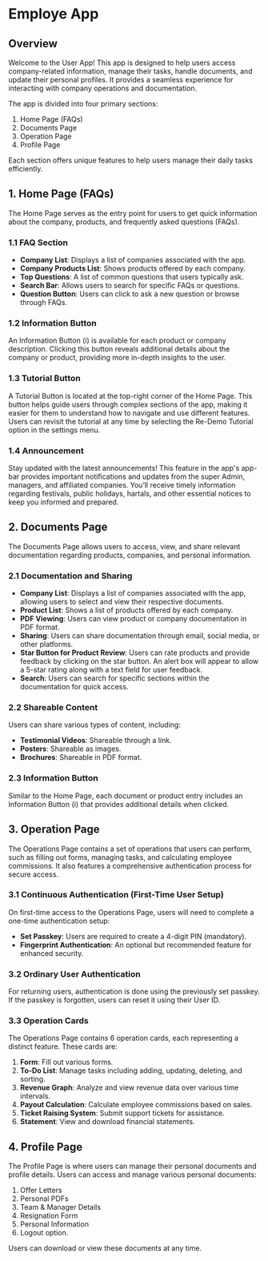# Employe App

## Overview

Welcome to the User App! This app is designed to help users access company-related information, manage their tasks, handle documents, and update their personal profiles. It provides a seamless experience for interacting with company operations and documentation.

The app is divided into four primary sections:
1. Home Page (FAQs)
2. Documents Page
3. Operation Page
4. Profile Page

Each section offers unique features to help users manage their daily tasks efficiently.

## 1. Home Page (FAQs)

The Home Page serves as the entry point for users to get quick information about the company, products, and frequently asked questions (FAQs).

### 1.1 FAQ Section
- **Company List**: Displays a list of companies associated with the app.
- **Company Products List**: Shows products offered by each company.
- **Top Questions**: A list of common questions that users typically ask.
- **Search Bar**: Allows users to search for specific FAQs or questions.
- **Question Button**: Users can click to ask a new question or browse through FAQs.

### 1.2 Information Button
An Information Button (i) is available for each product or company description. Clicking this button reveals additional details about the company or product, providing more in-depth insights to the user.

### 1.3 Tutorial Button
A Tutorial Button is located at the top-right corner of the Home Page. This button helps guide users through complex sections of the app, making it easier for them to understand how to navigate and use different features. Users can revisit the tutorial at any time by selecting the Re-Demo Tutorial option in the settings menu.

### 1.4 Announcement
Stay updated with the latest announcements! This feature in the app's app-bar provides important notifications and updates from the super Admin, managers, and affiliated companies. You’ll receive timely information regarding festivals, public holidays, hartals, and other essential notices to keep you informed and prepared.

## 2. Documents Page

The Documents Page allows users to access, view, and share relevant documentation regarding products, companies, and personal information.

### 2.1 Documentation and Sharing
- **Company List**: Displays a list of companies associated with the app, allowing users to select and view their respective documents.
- **Product List**: Shows a list of products offered by each company.
- **PDF Viewing**: Users can view product or company documentation in PDF format.
- **Sharing**: Users can share documentation through email, social media, or other platforms.
- **Star Button for Product Review**: Users can rate products and provide feedback by clicking on the star button. An alert box will appear to allow a 5-star rating along with a text field for user feedback.
- **Search**: Users can search for specific sections within the documentation for quick access.

### 2.2 Shareable Content
Users can share various types of content, including:
- **Testimonial Videos**: Shareable through a link.
- **Posters**: Shareable as images.
- **Brochures**: Shareable in PDF format.

### 2.3 Information Button
Similar to the Home Page, each document or product entry includes an Information Button (i) that provides additional details when clicked.

## 3. Operation Page

The Operations Page contains a set of operations that users can perform, such as filling out forms, managing tasks, and calculating employee commissions. It also features a comprehensive authentication process for secure access.

### 3.1 Continuous Authentication (First-Time User Setup)
On first-time access to the Operations Page, users will need to complete a one-time authentication setup:
- **Set Passkey**: Users are required to create a 4-digit PIN (mandatory).
- **Fingerprint Authentication**: An optional but recommended feature for enhanced security.

### 3.2 Ordinary User Authentication
For returning users, authentication is done using the previously set passkey. If the passkey is forgotten, users can reset it using their User ID.

### 3.3 Operation Cards
The Operations Page contains 6 operation cards, each representing a distinct feature. These cards are:
1. **Form**: Fill out various forms.
2. **To-Do List**: Manage tasks including adding, updating, deleting, and sorting.
3. **Revenue Graph**: Analyze and view revenue data over various time intervals.
4. **Payout Calculation**: Calculate employee commissions based on sales.
5. **Ticket Raising System**: Submit support tickets for assistance.
6. **Statement**: View and download financial statements.

## 4. Profile Page

The Profile Page is where users can manage their personal documents and profile details. Users can access and manage various personal documents:
1. Offer Letters
2. Personal PDFs
3. Team & Manager Details
4. Resignation Form
5. Personal Information
6. Logout option.

Users can download or view these documents at any time.

